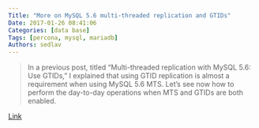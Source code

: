 ```yaml
---
Title: "More on MySQL 5.6 multi-threaded replication and GTIDs"
Date: 2017-01-26 08:41:06
Categories: [data base]
Tags: [percona, mysql, mariadb]
Authors: sedlav
---
```


> In a previous post, titled “Multi-threaded replication with MySQL 5.6: Use GTIDs,” I explained that using GTID replication is almost a requirement when using MySQL 5.6 MTS. Let’s see now how to perform the day-to-day operations when MTS and GTIDs are both enabled.

[Link](http://www.percona.com/blog/2015/02/19/more-on-mysql-5-6-multi-threaded-replication-and-gtids-and-feb-25-webinar/)

